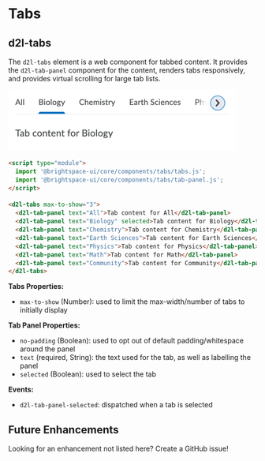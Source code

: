 # Tabs

## d2l-tabs

The `d2l-tabs` element is a web component for tabbed content. It provides the `d2l-tab-panel` component for the content, renders tabs responsively, and provides virtual scrolling for large tab lists.

![Tabs](./screenshots/tabs.png?raw=true)

```html
<script type="module">
  import '@brightspace-ui/core/components/tabs/tabs.js';
  import '@brightspace-ui/core/components/tabs/tab-panel.js';
</script>

<d2l-tabs max-to-show="3">
  <d2l-tab-panel text="All">Tab content for All</d2l-tab-panel>
  <d2l-tab-panel text="Biology" selected>Tab content for Biology</d2l-tab-panel>
  <d2l-tab-panel text="Chemistry">Tab content for Chemistry</d2l-tab-panel>
  <d2l-tab-panel text="Earth Sciences">Tab content for Earth Sciences</d2l-tab-panel>
  <d2l-tab-panel text="Physics">Tab content for Physics</d2l-tab-panel>
  <d2l-tab-panel text="Math">Tab content for Math</d2l-tab-panel>
  <d2l-tab-panel text="Community">Tab content for Community</d2l-tab-panel>
</d2l-tabs>
```

**Tabs Properties:**

- `max-to-show` (Number): used to limit the max-width/number of tabs to initially display

**Tab Panel Properties:**

- `no-padding` (Boolean): used to opt out of default padding/whitespace around the panel
- `text` (required, String): the text used for the tab, as well as labelling the panel
- `selected` (Boolean): used to select the tab

**Events:**

- `d2l-tab-panel-selected`: dispatched when a tab is selected

## Future Enhancements

Looking for an enhancement not listed here? Create a GitHub issue!
